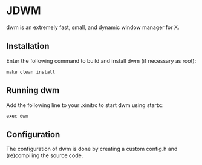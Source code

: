 # JDWM
dwm is an extremely fast, small, and dynamic window manager for X.

## Installation
Enter the following command to build and install dwm (if necessary as root):

`make clean install`


## Running dwm
Add the following line to your .xinitrc to start dwm using startx:

`exec dwm`

## Configuration
The configuration of dwm is done by creating a custom config.h and (re)compiling the source code.
